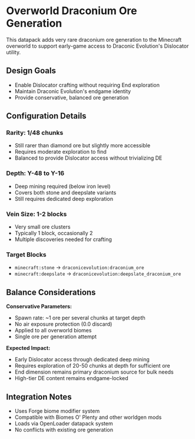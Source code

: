 # Overworld Draconium Ore Generation

This datapack adds very rare draconium ore generation to the Minecraft overworld to support early-game access to Draconic Evolution's Dislocator utility.

## Design Goals
- Enable Dislocator crafting without requiring End exploration
- Maintain Draconic Evolution's endgame identity
- Provide conservative, balanced ore generation

## Configuration Details

### Rarity: 1/48 chunks
- Still rarer than diamond ore but slightly more accessible
- Requires moderate exploration to find
- Balanced to provide Dislocator access without trivializing DE

### Depth: Y-48 to Y-16
- Deep mining required (below iron level)
- Covers both stone and deepslate variants
- Still requires dedicated deep exploration

### Vein Size: 1-2 blocks
- Very small ore clusters
- Typically 1 block, occasionally 2
- Multiple discoveries needed for crafting

### Target Blocks
- `minecraft:stone` -> `draconicevolution:draconium_ore`
- `minecraft:deepslate` -> `draconicevolution:deepslate_draconium_ore`

## Balance Considerations

**Conservative Parameters:**
- Spawn rate: ~1 ore per several chunks at target depth
- No air exposure protection (0.0 discard)
- Applied to all overworld biomes
- Single ore per generation attempt

**Expected Impact:**
- Early Dislocator access through dedicated deep mining
- Requires exploration of 20-50 chunks at depth for sufficient ore
- End dimension remains primary draconium source for bulk needs
- High-tier DE content remains endgame-locked

## Integration Notes
- Uses Forge biome modifier system
- Compatible with Biomes O' Plenty and other worldgen mods
- Loads via OpenLoader datapack system
- No conflicts with existing ore generation
